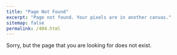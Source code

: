 ```yaml
---
title: "Page Not Found"
excerpt: "Page not found. Your pixels are in another canvas."
sitemap: false
permalink: /404.html
---
```


Sorry, but the page that you are looking for does not exist.
